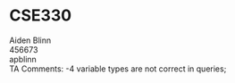 # CSE330
Aiden Blinn  
456673  
apblinn  
TA Comments: -4 variable types are not correct in queries; 
